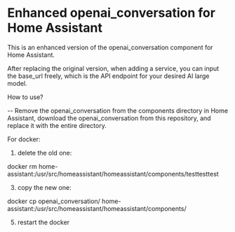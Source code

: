 # Enhanced openai_conversation for Home Assistant
This is an enhanced version of the openai_conversation component for Home Assistant. 

After replacing the original version, when adding a service, you can input the base_url freely, which is the API endpoint for your desired AI large model.



How to use?

-- Remove the openai_conversation from the components directory in Home Assistant, download the openai_conversation from this repository, and replace it with the entire directory.

For docker:
1. delete the old one:
   
docker rm  home-assistant:/usr/src/homeassistant/homeassistant/components/testtesttest


3. copy the new one:
   
docker cp openai_conversation/ home-assistant:/usr/src/homeassistant/homeassistant/components/



5. restart the docker
